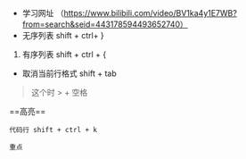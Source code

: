 - 学习网址 （https://www.bilibili.com/video/BV1ka4y1E7WB?from=search&seid=443178594493652740）
- 无序列表  shift + ctrl+ }

1. 有序列表  shift + ctrl + {

- 取消当前行格式  shift + tab

>这个时  > + 空格

==高亮==

```
代码行 shift + ctrl + k
```

`重点`

